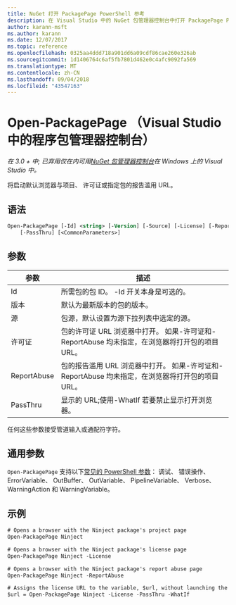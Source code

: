 ```yaml
---
title: NuGet 打开 PackagePage PowerShell 参考
description: 在 Visual Studio 中的 NuGet 包管理器控制台中打开 PackagePage PowerShell 命令参考。
author: karann-msft
ms.author: karann
ms.date: 12/07/2017
ms.topic: reference
ms.openlocfilehash: 0325aa4ddd718a901dd6a09cdf86cae260e326ab
ms.sourcegitcommit: 1d1406764c6af5fb7801d462e0c4afc9092fa569
ms.translationtype: MT
ms.contentlocale: zh-CN
ms.lasthandoff: 09/04/2018
ms.locfileid: "43547163"
---
```

# <a name="open-packagepage-package-manager-console-in-visual-studio"></a>Open-PackagePage （Visual Studio 中的程序包管理器控制台）

*在 3.0 + 中; 已弃用仅在内可用[NuGet 包管理器控制台](package-manager-console.md)在 Windows 上的 Visual Studio 中。*

将启动默认浏览器与项目、 许可证或指定包的报告滥用 URL。

## <a name="syntax"></a>语法

```ps
Open-PackagePage [-Id] <string> [-Version] [-Source] [-License] [-ReportAbuse]
    [-PassThru] [<CommonParameters>]
```

## <a name="parameters"></a>参数

| 参数 | 描述 |
| --- | --- |
| Id | 所需包的包 ID。 -Id 开关本身是可选的。 |
| 版本 | 默认为最新版本的包的版本。 |
| 源 | 包源，默认设置为源下拉列表中选定的源。 |
| 许可证 | 包的许可证 URL 浏览器中打开。 如果-许可证和-ReportAbuse 均未指定，在浏览器将打开包的项目 URL。 |
| ReportAbuse | 包的报告滥用 URL 浏览器中打开。 如果-许可证和-ReportAbuse 均未指定，在浏览器将打开包的项目 URL。 |
| PassThru | 显示的 URL;使用-WhatIf 若要禁止显示打开浏览器。 |

任何这些参数接受管道输入或通配符字符。

## <a name="common-parameters"></a>通用参数

`Open-PackagePage` 支持以下[常见的 PowerShell 参数](http://go.microsoft.com/fwlink/?LinkID=113216)： 调试、 错误操作、 ErrorVariable、 OutBuffer、 OutVariable、 PipelineVariable、 Verbose、 WarningAction 和 WarningVariable。

## <a name="examples"></a>示例

```ps
# Opens a browser with the Ninject package's project page
Open-PackagePage Ninject

# Opens a browser with the Ninject package's license page
Open-PackagePage Ninject -License

# Opens a browser with the Ninject package's report abuse page  
Open-PackagePage Ninject -ReportAbuse

# Assigns the license URL to the variable, $url, without launching the browser
$url = Open-PackagePage Ninject -License -PassThru -WhatIf
```